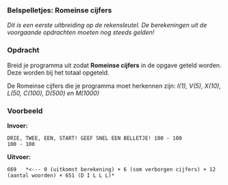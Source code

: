 ### Belspelletjes: Romeinse cijfers

*Dit is een eerste uitbreiding op de rekensleutel. De berekeningen uit de voorgaande opdrachten moeten nog steeds gelden!*

### Opdracht
Breid je programma uit zodat  **Romeinse cijfers** in de opgave geteld worden. Deze worden bij het totaal opgeteld.

De Romeinse cijfers die je programma moet herkennen zijn: *I(1), V(5), X(10), L(50, C(100), D(500) en M(1000)*



### Voorbeeld

**Invoer:**

    DRIE, TWEE, EEN, START! GEEF SNEL EEN BELLETJE! 100 - 100
    100 - 100

**Uitvoer:**

    669   *<--- 0 (uitkomst berekening) + 6 (som verborgen cijfers) + 12 (aantal woorden) + 651 (D I L L L)*
